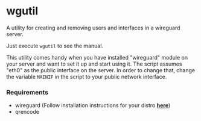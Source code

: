 # wgutil
A utility for creating and removing users and interfaces in a wireguard server.

Just execute `wgutil` to see the manual.

This utility comes handy when you have installed "wireguard" module on your server and want to set it up and start using it.
The script assumes "eth0" as the public interface on the server. In order to change that, change the variable `MAINIF` in the script to your public network interface.

### Requirements
- wireguard (Follow installation instructions for your distro [**here**](https://www.wireguard.com/install/))
- qrencode
